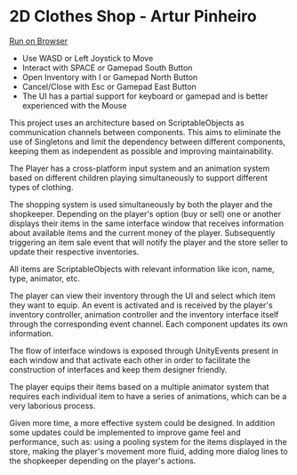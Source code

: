 # 2D Clothes Shop - Artur Pinheiro

[Run on Browser](https://artur.itch.io/2d-clothes-shop)

- Use WASD or Left Joystick to Move
- Interact with SPACE or Gamepad South Button
- Open Inventory with I or Gamepad North Button
- Cancel/Close with Esc or Gamepad East Button
- The UI has a partial support for keyboard or gamepad and is better experienced with the Mouse

This project uses an architecture based on ScriptableObjects as communication channels between components. This aims to eliminate the use of Singletons and limit the dependency between different components, keeping them as independent as possible and improving maintainability.

The Player has a cross-platform input system and an animation system based on different children playing simultaneously to support different types of clothing.

The shopping system is used simultaneously by both the player and the shopkeeper. Depending on the player's option (buy or sell) one or another displays their items in the same interface window that receives information about available items and the current money of the player. Subsequently triggering an item sale event that will notify the player and the store seller to update their respective inventories.

All items are ScriptableObjects with relevant information like icon, name, type, animator, etc.

The player can view their inventory through the UI and select which item they want to equip. An event is activated and is received by the player's inventory controller, animation controller and the inventory interface itself through the corresponding event channel. Each component updates its own information.

The flow of interface windows is exposed through UnityEvents present in each window and that activate each other in order to facilitate the construction of interfaces and keep them designer friendly.

The player equips their items based on a multiple animator system that requires each individual item to have a series of animations, which can be a very laborious process.

Given more time, a more effective system could be designed. In addition some updates could be implemented to improve game feel and performance, such as: using a pooling system for the items displayed in the store, making the player's movement more fluid, adding more dialog lines to the shopkeeper depending on the player's actions.
